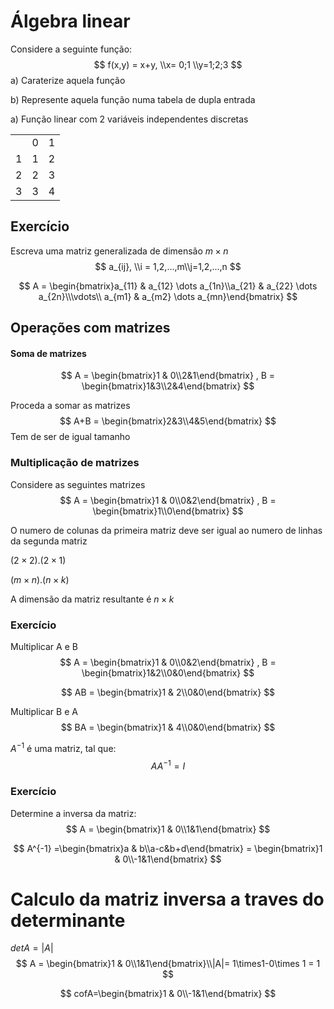 # Álgebra linear



Considere a seguinte função:
$$
f(x,y) = x+y,  \\x= 0;1 \\y=1;2;3
$$
a) Caraterize aquela função

b) Represente aquela função numa tabela de dupla entrada



a) Função linear com 2 variáveis independentes discretas

|      |      |      |
| ---- | ---- | ---- |
|      | 0    | 1    |
| 1    | 1    | 2    |
| 2    | 2    | 3    |
| 3    | 3    | 4    |



## Exercício

Escreva uma matriz generalizada de dimensão $m\times n$
$$
a_{ij}, \\i = 1,2,...,m\\j=1,2,...,n
$$


$$
A = \begin{bmatrix}a_{11} & a_{12} \dots a_{1n}\\a_{21} & a_{22} \dots a_{2n}\\\vdots\\
a_{m1} & a_{m2} \dots a_{mn}\end{bmatrix}
$$



## Operações com matrizes 

#### Soma de matrizes

$$
A = \begin{bmatrix}1 & 0\\2&1\end{bmatrix} , B = \begin{bmatrix}1&3\\2&4\end{bmatrix}
$$

Proceda a somar as matrizes 
$$
A+B = \begin{bmatrix}2&3\\4&5\end{bmatrix}
$$
Tem de ser de igual tamanho



### Multiplicação de matrizes

Considere as seguintes matrizes
$$
A = \begin{bmatrix}1 & 0\\0&2\end{bmatrix} , B = \begin{bmatrix}1\\0\end{bmatrix}
$$


O numero de colunas da primeira matriz deve ser igual ao numero de linhas da segunda matriz

$(2\times 2) . (2\times 1)$

$(m\times n) . (n\times k)$

A dimensão da matriz resultante é $n\times k$

### Exercício

Multiplicar A e B
$$
A = \begin{bmatrix}1 & 0\\0&2\end{bmatrix} , B = \begin{bmatrix}1&2\\0&0\end{bmatrix}
$$

$$
AB = \begin{bmatrix}1 & 2\\0&0\end{bmatrix}
$$


Multiplicar B e A
$$
BA = \begin{bmatrix}1 & 4\\0&0\end{bmatrix}
$$


$A^{-1}$ é uma matriz, tal que:
$$
AA^{-1} = I
$$


### Exercício

Determine a inversa da matriz:
$$
A = \begin{bmatrix}1 & 0\\1&1\end{bmatrix}
$$



$$
A^{-1} =\begin{bmatrix}a & b\\a-c&b+d\end{bmatrix}  = \begin{bmatrix}1 & 0\\-1&1\end{bmatrix}
$$


# Calculo da matriz inversa a traves do determinante

$det A = |A|$
$$
A = \begin{bmatrix}1 & 0\\1&1\end{bmatrix}\\|A|= 1\times1-0\times 1 = 1
$$

$$
cofA=\begin{bmatrix}1 & 0\\-1&1\end{bmatrix}
$$

